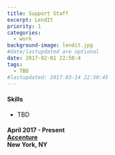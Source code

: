 ```yaml
---
title: Support Staff
excerpt: LendIt
priority: 1
categories:
  - work
background-image: lendit.jpg
#date/lastupdated are optional
date: 2017-02-01 22:50:4
tags:
  - TBD
#lastupdated: 2017-03-14 22:50:45
---
```


<h4>Skills</h4>
<ul class="techlist">
<li><span class="tech">TBD</span></li>
</ul>

<h4>April 2017 - Present<br>
<a href = "https://www.accenture.com" target="_blank">Accenture</a><br>
New York, NY</h4>
